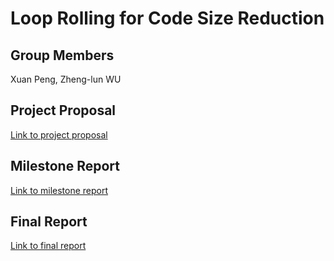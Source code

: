 # Loop Rolling for Code Size Reduction

## Group Members
Xuan Peng, Zheng-lun WU

## Project Proposal
[Link to project proposal](https://github.com/ShawnXPeng/ShawnXPeng/blob/main/15745-proposal.pdf)

## Milestone Report
[Link to milestone report](https://github.com/ShawnXPeng/ShawnXPeng/blob/main/15745-proposal.pdf)

## Final Report
[Link to final report](https://github.com/ShawnXPeng/ShawnXPeng/blob/main/15745-proposal.pdf)